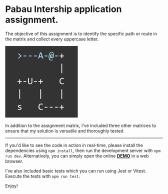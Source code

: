 # Pabau Intership application assignment.



The objective of this assignment is to identify the specific path or route in the matrix and collect every uppercase letter.

![assignment Matrix](image.png)

In addition to the assignment matrix, I've included three other matrices to ensure that my solution is versatile and thoroughly tested.

----


If you'd like to see the code in action in real-time, please install the dependencies using `npm install`, then run the development server with `npm run dev`. Alternatively, you can simply open the online **[DEMO](https://adorable-malabi-f1e606.netlify.app/)** in a web browser.

I've also included basic tests which you can run using Jest or Vitest. Execute the tests with `npm run test`.

Enjoy!

